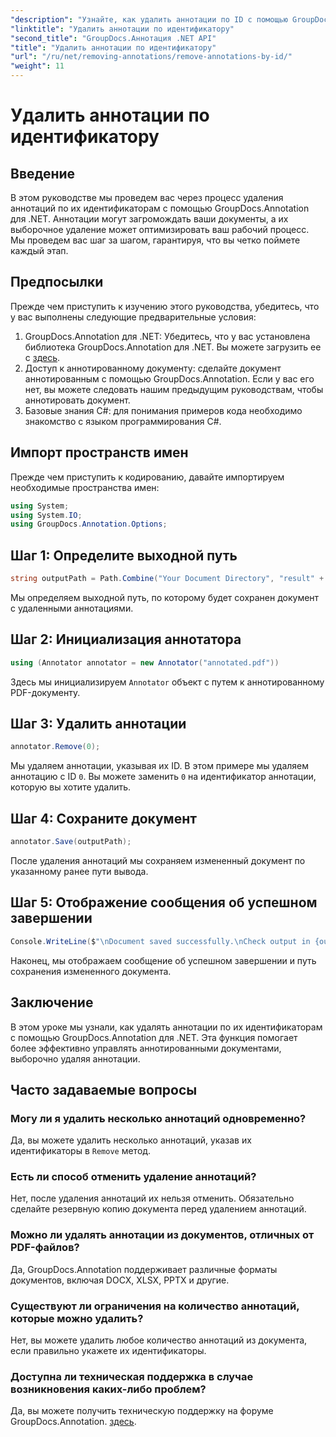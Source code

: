 ```yaml
---
"description": "Узнайте, как удалить аннотации по ID с помощью GroupDocs.Annotation для .NET. Эффективно оптимизируйте свой документооборот."
"linktitle": "Удалить аннотации по идентификатору"
"second_title": "GroupDocs.Аннотация .NET API"
"title": "Удалить аннотации по идентификатору"
"url": "/ru/net/removing-annotations/remove-annotations-by-id/"
"weight": 11
---
```


# Удалить аннотации по идентификатору

## Введение
В этом руководстве мы проведем вас через процесс удаления аннотаций по их идентификаторам с помощью GroupDocs.Annotation для .NET. Аннотации могут загромождать ваши документы, а их выборочное удаление может оптимизировать ваш рабочий процесс. Мы проведем вас шаг за шагом, гарантируя, что вы четко поймете каждый этап.
## Предпосылки
Прежде чем приступить к изучению этого руководства, убедитесь, что у вас выполнены следующие предварительные условия:
1. GroupDocs.Annotation для .NET: Убедитесь, что у вас установлена библиотека GroupDocs.Annotation для .NET. Вы можете загрузить ее с [здесь](https://releases.groupdocs.com/annotation/net/).
2. Доступ к аннотированному документу: сделайте документ аннотированным с помощью GroupDocs.Annotation. Если у вас его нет, вы можете следовать нашим предыдущим руководствам, чтобы аннотировать документ.
3. Базовые знания C#: для понимания примеров кода необходимо знакомство с языком программирования C#.

## Импорт пространств имен
Прежде чем приступить к кодированию, давайте импортируем необходимые пространства имен:
```csharp
using System;
using System.IO;
using GroupDocs.Annotation.Options;
```

## Шаг 1: Определите выходной путь
```csharp
string outputPath = Path.Combine("Your Document Directory", "result" + Path.GetExtension("input.pdf"));
```
Мы определяем выходной путь, по которому будет сохранен документ с удаленными аннотациями.
## Шаг 2: Инициализация аннотатора
```csharp
using (Annotator annotator = new Annotator("annotated.pdf"))
```
Здесь мы инициализируем `Annotator` объект с путем к аннотированному PDF-документу.
## Шаг 3: Удалить аннотации
```csharp
annotator.Remove(0);
```
Мы удаляем аннотации, указывая их ID. В этом примере мы удаляем аннотацию с ID `0`. Вы можете заменить `0` на идентификатор аннотации, которую вы хотите удалить.
## Шаг 4: Сохраните документ
```csharp
annotator.Save(outputPath);
```
После удаления аннотаций мы сохраняем измененный документ по указанному ранее пути вывода.
## Шаг 5: Отображение сообщения об успешном завершении
```csharp
Console.WriteLine($"\nDocument saved successfully.\nCheck output in {outputPath}.");
```
Наконец, мы отображаем сообщение об успешном завершении и путь сохранения измененного документа.

## Заключение
В этом уроке мы узнали, как удалять аннотации по их идентификаторам с помощью GroupDocs.Annotation для .NET. Эта функция помогает более эффективно управлять аннотированными документами, выборочно удаляя аннотации.
## Часто задаваемые вопросы
### Могу ли я удалить несколько аннотаций одновременно?
Да, вы можете удалить несколько аннотаций, указав их идентификаторы в `Remove` метод.
### Есть ли способ отменить удаление аннотаций?
Нет, после удаления аннотаций их нельзя отменить. Обязательно сделайте резервную копию документа перед удалением аннотаций.
### Можно ли удалять аннотации из документов, отличных от PDF-файлов?
Да, GroupDocs.Annotation поддерживает различные форматы документов, включая DOCX, XLSX, PPTX и другие.
### Существуют ли ограничения на количество аннотаций, которые можно удалить?
Нет, вы можете удалить любое количество аннотаций из документа, если правильно укажете их идентификаторы.
### Доступна ли техническая поддержка в случае возникновения каких-либо проблем?
Да, вы можете получить техническую поддержку на форуме GroupDocs.Annotation. [здесь](https://forum.groupdocs.com/c/annotation/10).